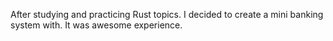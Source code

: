 After studying and practicing Rust topics. I decided to create  a mini banking system with. It was awesome experience.
